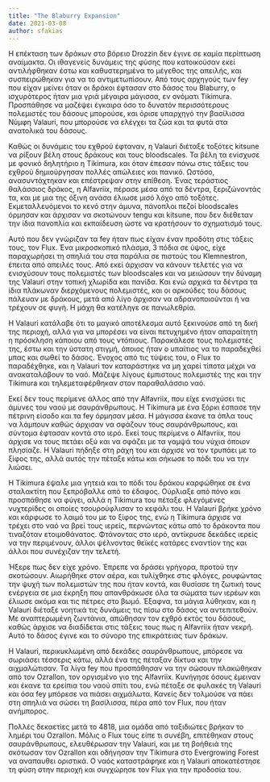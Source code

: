 ```yaml
---
title: "The Blaburry Expansion"
date: 2021-03-08
author: sfakias
---
```


Η επέκταση των δράκων στο βόρειο Drozzin δεν έγινε σε καμία περίπτωση αναίμακτα. Οι ιθαγενείς δυνάμεις της φύσης που κατοικούσαν εκεί αντιλήφθηκαν έστω και καθυστερημένα το μέγεθος της απειλής, και συσπειρώθηκαν για να το αντιμετωπίσουν. Από τους αρχηγούς των fey που είχαν μείνει όταν οι δράκοι έφτασαν στο δάσος του Blaburry, ο ισχυρότερος ήταν μια γριά μέγαιρα μάγισσα, εν ονόματι Tikimura. Προσπάθησε να μαζέψει έγκαιρα όσο το δυνατόν περισσότερους πολεμιστές του δάσους μπορούσε, και όρισε υπαρχηγό την βασίλισσα Νύμφη Valauri, που μπορούσε να ελέγχει τα ζώα και τα φυτά στα ανατολικά του δάσους.

Καθώς οι δυνάμεις του εχθρού έφταναν, η Valauri διέταξε τοξότες kitsune να ρίξουν βέλη στους δράκους και τους bloodscales. Τα βέλη τα ενίσχυσε με φονικό δηλητήριο η Tikimura, και όταν έπεσαν πάνω στις τάξεις του εχθρού δημιούργησαν πολλές απώλειες και πανικό. Ωστόσο, ανασυντάχτηκαν και επέστρεψαν στην επίθεση. Ένας τεράστιος θαλάσσιος δράκος, η Alfavriix, πέρασε μέσα από τα δέντρα, ξεριζώνοντάς τα, και με μια της όξινη ανάσα έλιωσε μισό λόχο από τοξότες. Εκμεταλλευόμενοι το κενό στην άμυνα, πάνοπλοι πεζοί bloodscales όρμησαν και άρχισαν να σκοτώνουν tengu και kitsune, που δεν διέθεταν την ίδια πανοπλία και εκπαίδευση ώστε να κρατήσουν το σχηματισμό τους.  

Αυτό που δεν γνώριζαν τα fey ήταν πως είχαν έναν προδότη στις τάξεις τους, τον Flux. Ένα μικροσκοπικό πλάσμα, 3 πόδια σε ύψος, είχε παραχωρήσει τη σπηλιά του στα παράλια σε πιστούς του Klemnestron, έπειτα από απειλές τους. Από εκεί άρχισαν να κάνουν τελετές για να ενισχύσουν τους πολεμιστές των bloodscales και να μειώσουν την δύναμη της Valauri στην τοπική χλωρίδα και πανίδα. Και ενώ αρχικά τα δέντρα τα ίδια πλάκωναν διερχόμενους πολεμιστές, και οι αρκούδες του δάσους πάλευαν με δράκους, μετά από λίγο άρχισαν να αδρανοποιούνται ή να τρέχουν σε φυγή. Η μάχη θα κατέληγε σε πανωλεθρία.  

Η Valauri κατάλαβε ότι το μαγικό αποτέλεσμα αυτό ξεκινούσε από τη δική της περιοχή, αλλά για να μπορέσει να είναι πετυχημένο ήταν απαραίτητη η πρόσκληση κάποιου από τους ντόπιους. Παρακάλεσε τους πολεμιστές της, έστω και την ύστατη στιγμή, όποιος ήταν ο υπαίτιος να το παραδεχθεί μπας και σωθεί το δάσος. Ένοχος από τις τύψεις του, ο Flux το παραδέχθηκε, και η Valauri τον καταράστηκε να μη χαρεί τίποτα μέχρι να ανακαταλάβουν το ναό. Μάζεψε λίγους έμπιστους πολεμιστές της και την Tikimura και τηλεμεταφέρθηκαν στον παραθαλάσσιο ναό.  

Εκεί δεν τους περίμενε άλλος από την Alfavriix, που είχε ενισχύσει τις άμυνες του ναού με σαυράνθρωπους. Η Tikimura με ένα ξόρκι έσπασε την πέτρινη είσοδο και τα fey όρμησαν μέσα. H μάγισσα έκανε τα όπλα τους να λάμπουν καθώς άρχισαν να σφάζουν τους σαυράνθρωπους, και σύντομα έφτασαν κοντά στο ιερό. Εκεί τους περίμενε ο Alfavriix, που άρχισε να τους πετάει οξύ και να σφάζει με τα γαμψά του νύχια όποιον πλησίαζε. Η Valauri πήδηξε στη ράχη του και άρχισε να τον τρυπάει με το ξίφος της, αλλά αυτός την πέταξε κάτω και σήκωσε το πόδι του να την λιώσει.  

Η Tikimura έψαλε μια γητειά και το πόδι του δράκου καρφώθηκε σε ένα σταλακτίτη που ξεπρόβαλλε από το έδαφος. Ούρλιαξε από πόνο και προσπάθησε να φύγει, αλλά η Tikimura του πέταξε φλεγόμενες νυχτερίδες οι οποίες τσουρούφλισαν το κεφάλι του. Η Valauri βρήκε χρόνο και κάρφωσε το λαιμό του με το ξίφος της, ενώ η Tikimura άρχισε να τρέχει στο ναό να βρεί τους ιερείς, περνώντας κάτω από το δράκοντα που τιναζόταν ετοιμοθάνατος. Φτάνοντας στο ιερό, αντίκρυσε δεκάδες ιερείς να την περιμένουν, άλλοι ψέλνοντας θεϊκές κατάρες εναντίον της και άλλοι που συνέχιζαν την τελετή.  

Ήξερε πως δεν είχε χρόνο. Έπρεπε να δράσει γρήγορα, προτού την σκοτώσουν. Αιωρήθηκε στον αέρα, και τυλίχθηκε στις φλόγες, ρουφώντας την ψυχή των πολεμιστών της που ήταν κοντά, και θυσίασε τη ζωτική τους ενέργεια σε μια έκρηξη που απανθράκωσε όλα τα σώματα των ιερέων και έλιωσε ακόμα και τις πέτρες στο βωμό. Έξαφνα, τα μάγια λύθηκαν, και η Valauri διέταξε νοητικά τις δυνάμεις τις πίσω στο δάσος να αντεπιτεθούν. Με αναπτερωμένη ζωντάνια, απώθησαν τον εχθρό εκτός του δάσους, καθώς άρχισε να διαδίδεται στις τάξεις τους πως η Alfavriix ήταν νεκρή. Αυτό το δάσος έγινε και το σύνορο της επικράτειας των δράκων.

Η Valauri, περικυκλωμένη από δεκάδες σαυράνθρωπους, μπόρεσε να σωριάσει τέσσερις κάτω, αλλά ένα της πέταξαν δίκτυα και την αιχμαλώτισαν. Τα λίγα fey που προσπάθησαν να την σώσουν πλακώθηκαν από τον Ozrallon, τον οργισμένο γιο της Alfavriix. Κυνήγησε όσους έμειναν και έκανε τα ερείπια του ναού σπίτι του, ενώ πέταξε σε φυλακές τη Valauri και όσα fey μπόρεσε να πιάσει αιχμάλωτα. Κανείς δεν τολμούσε να πάει στη σπηλιά να σώσει τη βασίλισσα, πέρα από τον Flux, που ήταν ανήμπορος.

Πολλές δεκαετίες μετά το 4818, μια ομάδα από ταξιδιώτες βρήκαν το λημέρι του Ozrallon. Μόλις ο Flux τους είπε τι συνέβη, επιτέθηκαν στους σαυράνθρωπους, ελευθέρωσαν την Valauri, και με τη βοήθειά της σκότωσαν τον Ozrallon και οδήγησαν την Tikimura στο Evergrowing Forest να αναπαυθει οριστικά. O ναός καταστράφηκε και η Valauri αποκατέστησε τη φύση στην περιοχή και συγχώρησε τον Flux για την προδοσία του.

